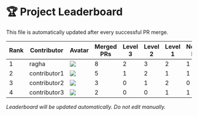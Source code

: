 # 🏆 Project Leaderboard

This file is automatically updated after every successful PR merge.

| Rank | Contributor | Avatar | Merged PRs | Level 3 | Level 2 | Level 1 | Normal PRs | Total Score |
|------|-------------|--------|------------|---------|---------|---------|------------|------------|
| 1 | ragha | ![](https://avatars.githubusercontent.com/u/123456?v=4&s=32) | 8 | 2 | 3 | 2 | 1 | 42 |
| 2 | contributor1 | ![](https://avatars.githubusercontent.com/u/234567?v=4&s=32) | 5 | 1 | 2 | 1 | 1 | 26 |
| 3 | contributor2 | ![](https://avatars.githubusercontent.com/u/345678?v=4&s=32) | 3 | 0 | 1 | 2 | 0 | 16 |
| 4 | contributor3 | ![](https://avatars.githubusercontent.com/u/456789?v=4&s=32) | 2 | 0 | 0 | 1 | 1 | 5 |

_Leaderboard will be updated automatically. Do not edit manually._
